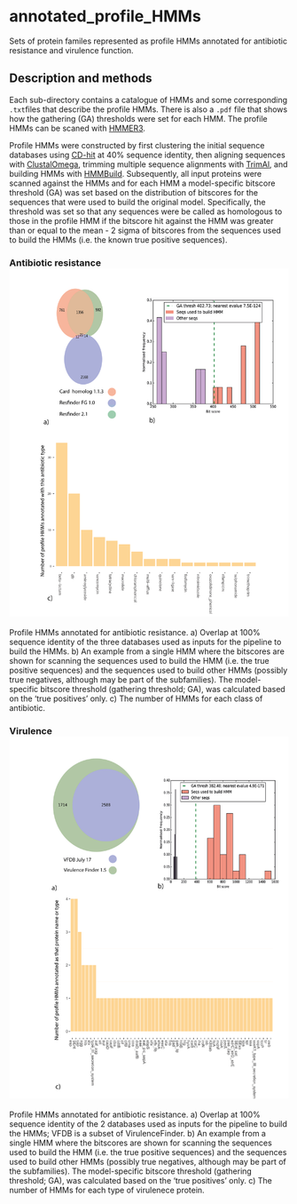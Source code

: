 # annotated_profile_HMMs
Sets of protein familes represented as profile HMMs annotated for antibiotic resistance and virulence function.

## Description and methods

Each sub-directory contains a catalogue of HMMs and some corresponding `.txt`files that describe the profile HMMs. There is also a `.pdf` file that shows how the gathering (GA) thresholds were set for each HMM. The profile HMMs can be scaned with [HMMER3](http://hmmer.org/).

Profile HMMs were constructed by first clustering the initial sequence databases using [CD-hit](http://weizhongli-lab.org/cd-hit/) at 40% sequence identity, then aligning sequences with [ClustalOmega](http://www.clustal.org/omega/), trimming multiple sequence alignments with [TrimAl](http://trimal.cgenomics.org/), and building HMMs with [HMMBuild](http://hmmer.org/). Subsequently, all input proteins were scanned against the HMMs and for each HMM a model-specific bitscore threshold (GA) was set based on the distribution of bitscores for the sequences that were used to build the original model. Specifically, the threshold was set so that any sequences were be called as homologous to those in the profile HMM if the bitscore hit against the HMM was greater than or equal to the mean - 2 sigma of bitscores from the sequences used to build the HMMs (i.e. the known true positive sequences).

### Antibiotic resistance ![figure 1](https://github.com/chris-rands/annotated_profile_HMMs/blob/master/figures/ar_profile_hmm_figs.png)
Profile HMMs annotated for antibiotic resistance. a) Overlap at 100% sequence identity of the three databases used as inputs for the pipeline to build the HMMs. b) An example from a single HMM where the bitscores are shown for scanning the sequences used to build the HMM (i.e. the true positive sequences) and the sequences used to build other HMMs (possibly true negatives, although may be part of the subfamilies). The model-specific bitscore threshold (gathering threshold; GA), was calculated based on the ‘true positives’ only. c) The number of HMMs for each class of antibiotic.

### Virulence ![figure 2](https://github.com/chris-rands/annotated_profile_HMMs/blob/master/figures/virluence_profile_hmms_figs.png)
Profile HMMs annotated for antibiotic resistance. a) Overlap at 100% sequence identity of the 2 databases used as inputs for the pipeline to build the HMMs; VFDB is a subset of VirulenceFinder. b) An example from a single HMM where the bitscores are shown for scanning the sequences used to build the HMM (i.e. the true positive sequences) and the sequences used to build other HMMs (possibly true negatives, although may be part of the subfamilies). The model-specific bitscore threshold (gathering threshold; GA), was calculated based on the ‘true positives’ only. c) The number of HMMs for each type of virulenece protein.
